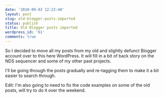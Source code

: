 ```yaml
---
date: '2010-09-03 12:23:48'
layout: post
slug: old-blogger-posts-imported
status: publish
title: Old Blogger posts imported
wordpress_id: '61'
comments: true
---
```


So I decided to move all my posts from my old and slightly defunct Blogger account over to this here WordPress. It will fill in a bit of back story on the NDS sequencer and some of my other past projects.

I'll be going through the posts gradually and re-tagging them to make it a bit easier to search through.

Edit: I'm also going to need to fix the code examples on some of the old posts, will try to do it over the weekend.
